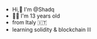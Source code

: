  - Hi,👋 I'm @Shadq
 - 👨‍💻 I'm 13 years old
 - from Italy 🇮🇹
 - learning solidity & blockchain ⛓
<!---
Shadq/Shadq is a ✨ special ✨ repository because its `README.md` (this file) appears on your GitHub profile.
You can click the Preview link to take a look at your changes.
--->
